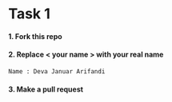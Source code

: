 # Task 1

#### 1. Fork this repo

#### 2. Replace < your name > with your real name

```
Name : Deva Januar Arifandi  
```

#### 3. Make a pull request
